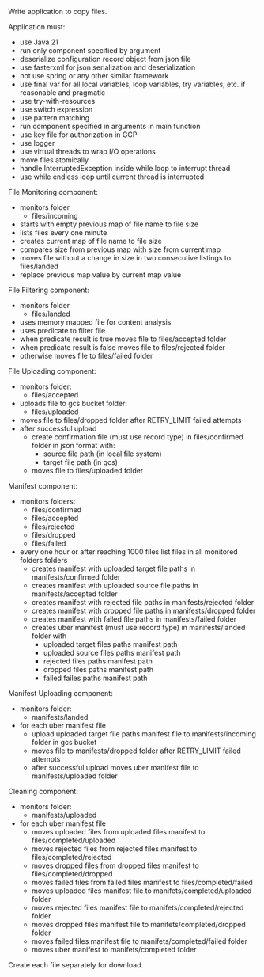 Write application to copy files.

Application must:
- use Java 21
- run only component specified by argument
- deserialize configuration record object from json file
- use fasterxml for json serialization and deserialization
- not use spring or any other similar framework
- use final var for all local variables, loop variables, try variables, etc. if reasonable and pragmatic
- use try-with-resources
- use switch expression
- use pattern matching
- run component specified in arguments in main function
- use key file for authorization in GCP
- use logger
- use virtual threads to wrap I/O operations
- move files atomically
- handle InterruptedException inside while loop to interrupt thread
- use while endless loop until current thread is interrupted

File Monitoring component:
- monitors folder
    - files/incoming
- starts with empty previous map of file name to file size
- lists files every one minute
- creates current map of file name to file size
- compares size from previous map with size from current map
- moves file without a change in size in two consecutive listings to files/landed
- replace previous map value by current map value

File Filtering component:
- monitors folder
    - files/landed
- uses memory mapped file for content analysis
- uses predicate to filter file
- when predicate result is true moves file to files/accepted folder
- when predicate result is false moves file to files/rejected folder
- otherwise moves file to files/failed folder

File Uploading component:
- monitors folder:
    - files/accepted
- uploads file to gcs bucket folder:
    - files/uploaded
- moves file to files/dropped folder after RETRY_LIMIT failed attempts
- after successful upload
    - create confirmation file (must use record type) in files/confirmed folder in json format with:
        - source file path (in local file system)
        - target file path (in gcs)
    - moves file to files/uploaded folder

Manifest component:
- monitors folders:
    - files/confirmed
    - files/accepted
    - files/rejected
    - files/dropped
    - files/failed
- every one hour or after reaching 1000 files list files in all monitored folders folders
    - creates manifest with uploaded target file paths in manifests/confirmed folder
    - creates manifest with uploaded source file paths in manifests/accepted folder
    - creates manifest with rejected file paths in manifests/rejected folder
    - creates manifest with dropped file paths in manifests/dropped folder
    - creates manifest with failed file paths in manifests/failed folder
    - creates uber manifest (must use record type) in manifests/landed folder with
        - uploaded target files paths manifest path
        - uploaded source files paths manifest path
        - rejected files paths manifest path
        - dropped files paths manifest path
        - failed failes paths manifest path

Manifest Uploading component:
- monitors folder:
    - manifests/landed
- for each uber manifest file
    - upload uploaded target file paths manifest file to manifests/incoming folder in gcs bucket
    - moves file to manifests/dropped folder after RETRY_LIMIT failed attempts
    - after successful upload moves uber manifest file to manifests/uploaded folder

Cleaning component:
- monitors folder:
    - manifests/uploaded
- for each uber manifest file
    - moves uploaded files from uploaded files manifest to files/completed/uploaded
    - moves rejected files from rejected files manifest to files/completed/rejected
    - moves dropped files from dropped files manifest to files/completed/dropped
    - moves failed files from failed files manifest to files/completed/failed
    - moves uploaded files manifest file to manifets/completed/uploaded folder
    - moves rejected files manifest file to manifets/completed/rejected folder
    - moves dropped files manifest file to manifets/completed/dropped folder
    - moves failed files manifest file to manifets/completed/failed folder
    - moves uber manifest to manifets/completed folder

Create each file separately for download.